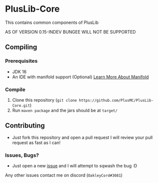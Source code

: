 # PlusLib-Core
This contains common components of PlusLib

AS OF VERSION 0.15-INDEV BUNGEE WILL NOT BE SUPPORTED
## Compiling

### Prerequisites
- JDK 16
- An IDE with manifold support (Optional) [Learn More About Manifold][1]

### Compile
1. Clone this repository (`git clone https://github.com/PlusMC/PlusLib-Core.git`)
3. Run `maven package` and the jars should be at `target/`

## Contributing
- Just fork this repository and open a pull request I will review your pull request as fast as I can!

### Issues, Bugs?
- Just open a new [issue][4] and I will attempt to sqwash the bug :D

[1]: https://manifold.systems/
[4]: https://github.com/PlusMC/PlusLib-Core/issues/new/choose

Any other issues contact me on discord (`OakleyCord#3081`)
